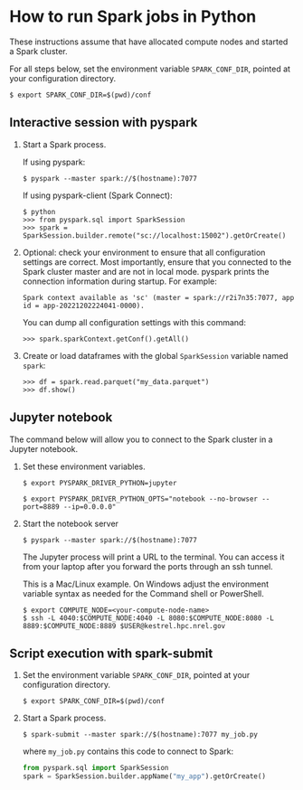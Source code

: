 # How to run Spark jobs in Python
These instructions assume that have allocated compute nodes and started a Spark cluster.

For all steps below, set the environment variable `SPARK_CONF_DIR`, pointed at your configuration directory.

```console
$ export SPARK_CONF_DIR=$(pwd)/conf
```
   
## Interactive session with pyspark

1. Start a Spark process.

   If using pyspark:
   ```console
   $ pyspark --master spark://$(hostname):7077
   ```
   
   If using pyspark-client (Spark Connect):
   ```console
   $ python
   >>> from pyspark.sql import SparkSession
   >>> spark = SparkSession.builder.remote("sc://localhost:15002").getOrCreate()
   ```

2. Optional: check your environment to ensure that all configuration settings are correct.
Most importantly, ensure that you connected to the Spark cluster master and are not in local mode.
pyspark prints the connection information during startup. For example:
    ```
    Spark context available as 'sc' (master = spark://r2i7n35:7077, app id = app-20221202224041-0000).
    ```
    You can dump all configuration settings with this command:
    ```
    >>> spark.sparkContext.getConf().getAll()
    ```

3. Create or load dataframes with the global `SparkSession` variable named `spark`:
   ```
   >>> df = spark.read.parquet("my_data.parquet")
   >>> df.show()
   ```

## Jupyter notebook
The command below will allow you to connect to the Spark cluster in a Jupyter notebook.

1. Set these environment variables.

   ```console
   $ export PYSPARK_DRIVER_PYTHON=jupyter
   ```
   ```console
   $ export PYSPARK_DRIVER_PYTHON_OPTS="notebook --no-browser --port=8889 --ip=0.0.0.0"
   ```

2. Start the notebook server

   ```console
   $ pyspark --master spark://$(hostname):7077
   ```
   
   The Jupyter process will print a URL to the terminal. You can access it from your laptop after you forward the ports through an ssh tunnel.
   
   This is a Mac/Linux example. On Windows adjust the environment variable syntax as needed for the Command shell or PowerShell.

   ```console
   $ export COMPUTE_NODE=<your-compute-node-name>
   $ ssh -L 4040:$COMPUTE_NODE:4040 -L 8080:$COMPUTE_NODE:8080 -L 8889:$COMPUTE_NODE:8889 $USER@kestrel.hpc.nrel.gov
   ```

## Script execution with spark-submit
1. Set the environment variable `SPARK_CONF_DIR`, pointed at your configuration directory.

   ```console
   $ export SPARK_CONF_DIR=$(pwd)/conf
   ```

2. Start a Spark process.

   ```console
   $ spark-submit --master spark://$(hostname):7077 my_job.py
   ```

   where `my_job.py` contains this code to connect to Spark:
   
   ```python
   from pyspark.sql import SparkSession
   spark = SparkSession.builder.appName("my_app").getOrCreate()
   ```
